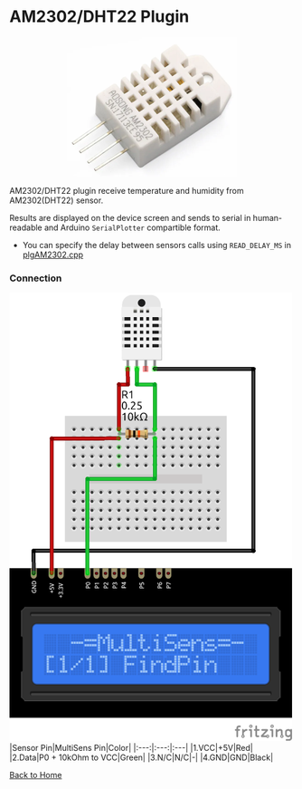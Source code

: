 # AM2302/DHT22 Plugin
<p align="center"><img src="AM2302.png"/></p>

AM2302/DHT22 plugin receive temperature and humidity from AM2302(DHT22) sensor.

Results are displayed on the device screen and sends to serial in human-readable and 
Arduino `SerialPlotter` compartible format.

* You can specify the delay between sensors calls using `READ_DELAY_MS` 
  in [plgAM2302.cpp](/plgAM2302.cpp)


### Connection
![AM2302Connection](AM2302-CONN.png)
|Sensor Pin|MultiSens Pin|Color|
|:---:|:---:|:---|
|1.VCC|+5V|Red|
|2.Data|P0 + 10kOhm to VCC|Green|
|3.N/C|N/C|-|
|4.GND|GND|Black|




[Back to Home](/#supported-devices)

